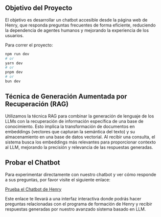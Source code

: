 ## Objetivo del Proyecto
El objetivo es desarrollar un chatbot accesible desde la página web de Henry, que responda preguntas frecuentes de forma eficiente, reduciendo la dependencia de agentes humanos y mejorando la experiencia de los usuarios.

Para correr el proyecto:

```bash
npm run dev
# or
yarn dev
# or
pnpm dev
# or
bun dev
```

## Técnica de Generación Aumentada por Recuperación (RAG)
Utilizamos la técnica RAG para combinar la generación de lenguaje de los LLMs con la recuperación de información específica de una base de conocimiento. Esto implica la transformación de documentos en embeddings (vectores que capturan la semántica del texto) y su almacenamiento en una base de datos vectorial. Al recibir una consulta, el sistema busca los embeddings más relevantes para proporcionar contexto al LLM, mejorando la precisión y relevancia de las respuestas generadas.

## Probar el Chatbot
Para experimentar directamente con nuestro chatbot y ver cómo responde a sus preguntas, por favor visite el siguiente enlace:

[Prueba el Chatbot de Henry](https://flowise-6cqc.onrender.com/chatbot/5f4d4b92-65cd-4a21-b667-6c0552519d4b)

Este enlace te llevará a una interfaz interactiva donde podrás hacer preguntas relacionadas con el programa de formación de Henry y recibir respuestas generadas por nuestro avanzado sistema basado en LLM.
